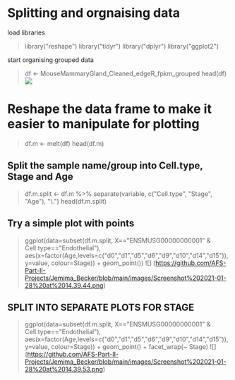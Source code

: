 # Splitting and orgnaising data
load libraries
> library("reshape")
> library("tidyr")
> library("dplyr")
> library("ggplot2")

start organising grouped data
> df <- MouseMammaryGland_Cleaned_edgeR_fpkm_grouped
> head(df)
![](https://github.com/AFS-Part-II-Projects/Jemima_Becker/blob/main/images/Screenshot%202021-01-28%20at%2014.32.50.png)
# Reshape the data frame to make it easier to manipulate for plotting
> df.m <- melt(df)
> head(df.m)

## Split the sample name/group into Cell.type, Stage and Age
> df.m.split <- df.m %>% separate(variable, c("Cell.type", "Stage", "Age"), "\\.")
> head(df.m.split)

## Try a simple plot with points
> ggplot(data=subset(df.m.split, X=="ENSMUSG00000000001" & Cell.type=="Endothelial"), 
       aes(x=factor(Age,levels=c("d0","d1","d5","d6","d9","d10","d14","d15")), y=value, colour=Stage)) +
  geom_point())
![] (https://github.com/AFS-Part-II-Projects/Jemima_Becker/blob/main/images/Screenshot%202021-01-28%20at%2014.39.44.png)


## SPLIT INTO SEPARATE PLOTS FOR STAGE
> ggplot(data=subset(df.m.split, X=="ENSMUSG00000000001" & Cell.type=="Endothelial"), 
       aes(x=factor(Age,levels=c("d0","d1","d5","d6","d9","d10","d14","d15")), y=value, colour=Stage)) +
  geom_point() +
  facet_wrap(~ Stage)
![] (https://github.com/AFS-Part-II-Projects/Jemima_Becker/blob/main/images/Screenshot%202021-01-28%20at%2014.39.53.png)
